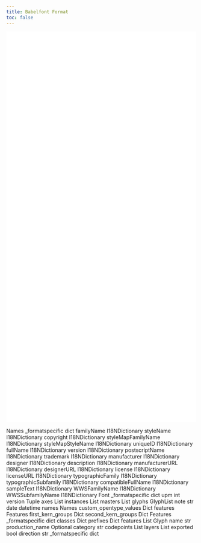 ```yaml
---
title: Babelfont Format
toc: false
---
```



<svg width="559pt" height="1148pt"
 viewBox="0.00 0.00 559.00 1148.00" xmlns="http://www.w3.org/2000/svg" xmlns:xlink="http://www.w3.org/1999/xlink">
<g id="graph0" class="graph" transform="scale(1 1) rotate(0) translate(4 1143.5)">
<polygon fill="white" stroke="none" points="-4,4 -4,-1143.5 555.25,-1143.5 555.25,4 -4,4"/>
<!-- Names -->
<g id="node1" class="node">
<title>Names</title>
<g id="a_node1"><a xlink:href="Names.html" xlink:title="&lt;TABLE&gt;">
<text xml:space="preserve" text-anchor="start" x="396.38" y="-842.2" font-family="Avenir" font-weight="bold" font-size="14.00">Names</text>
<polygon fill="none" stroke="black" points="297.5,-805.5 297.5,-831 438.5,-831 438.5,-805.5 297.5,-805.5"/>
<text xml:space="preserve" text-anchor="start" x="320.38" y="-814.7" font-family="Avenir" font-size="14.00">_formatspecific</text>
<polygon fill="none" stroke="black" points="440.5,-805.5 440.5,-831 540.25,-831 540.25,-805.5 440.5,-805.5"/>
<text xml:space="preserve" text-anchor="start" x="478.75" y="-815.7" font-family="Avenir" font-style="italic" font-size="14.00">dict</text>
<polygon fill="none" stroke="black" points="297.5,-778 297.5,-803.5 438.5,-803.5 438.5,-778 297.5,-778"/>
<text xml:space="preserve" text-anchor="start" x="330.5" y="-787.2" font-family="Avenir" font-size="14.00">familyName</text>
<polygon fill="none" stroke="black" points="440.5,-778 440.5,-803.5 540.25,-803.5 540.25,-778 440.5,-778"/>
<text xml:space="preserve" text-anchor="start" x="443.5" y="-788.2" font-family="Avenir" font-style="italic" font-size="14.00">I18NDictionary</text>
<polygon fill="none" stroke="black" points="297.5,-750.5 297.5,-776 438.5,-776 438.5,-750.5 297.5,-750.5"/>
<text xml:space="preserve" text-anchor="start" x="334.62" y="-759.7" font-family="Avenir" font-size="14.00">styleName</text>
<polygon fill="none" stroke="black" points="440.5,-750.5 440.5,-776 540.25,-776 540.25,-750.5 440.5,-750.5"/>
<text xml:space="preserve" text-anchor="start" x="443.5" y="-760.7" font-family="Avenir" font-style="italic" font-size="14.00">I18NDictionary</text>
<polygon fill="none" stroke="black" points="297.5,-723 297.5,-748.5 438.5,-748.5 438.5,-723 297.5,-723"/>
<text xml:space="preserve" text-anchor="start" x="338.38" y="-732.2" font-family="Avenir" font-size="14.00">copyright</text>
<polygon fill="none" stroke="black" points="440.5,-723 440.5,-748.5 540.25,-748.5 540.25,-723 440.5,-723"/>
<text xml:space="preserve" text-anchor="start" x="443.5" y="-733.2" font-family="Avenir" font-style="italic" font-size="14.00">I18NDictionary</text>
<polygon fill="none" stroke="black" points="297.5,-695.5 297.5,-721 438.5,-721 438.5,-695.5 297.5,-695.5"/>
<text xml:space="preserve" text-anchor="start" x="300.5" y="-704.7" font-family="Avenir" font-size="14.00">styleMapFamilyName</text>
<polygon fill="none" stroke="black" points="440.5,-695.5 440.5,-721 540.25,-721 540.25,-695.5 440.5,-695.5"/>
<text xml:space="preserve" text-anchor="start" x="443.5" y="-705.7" font-family="Avenir" font-style="italic" font-size="14.00">I18NDictionary</text>
<polygon fill="none" stroke="black" points="297.5,-668 297.5,-693.5 438.5,-693.5 438.5,-668 297.5,-668"/>
<text xml:space="preserve" text-anchor="start" x="305.38" y="-677.2" font-family="Avenir" font-size="14.00">styleMapStyleName</text>
<polygon fill="none" stroke="black" points="440.5,-668 440.5,-693.5 540.25,-693.5 540.25,-668 440.5,-668"/>
<text xml:space="preserve" text-anchor="start" x="443.5" y="-678.2" font-family="Avenir" font-style="italic" font-size="14.00">I18NDictionary</text>
<polygon fill="none" stroke="black" points="297.5,-640.5 297.5,-666 438.5,-666 438.5,-640.5 297.5,-640.5"/>
<text xml:space="preserve" text-anchor="start" x="340.25" y="-649.7" font-family="Avenir" font-size="14.00">uniqueID</text>
<polygon fill="none" stroke="black" points="440.5,-640.5 440.5,-666 540.25,-666 540.25,-640.5 440.5,-640.5"/>
<text xml:space="preserve" text-anchor="start" x="443.5" y="-650.7" font-family="Avenir" font-style="italic" font-size="14.00">I18NDictionary</text>
<polygon fill="none" stroke="black" points="297.5,-613 297.5,-638.5 438.5,-638.5 438.5,-613 297.5,-613"/>
<text xml:space="preserve" text-anchor="start" x="339.88" y="-622.2" font-family="Avenir" font-size="14.00">fullName</text>
<polygon fill="none" stroke="black" points="440.5,-613 440.5,-638.5 540.25,-638.5 540.25,-613 440.5,-613"/>
<text xml:space="preserve" text-anchor="start" x="443.5" y="-623.2" font-family="Avenir" font-style="italic" font-size="14.00">I18NDictionary</text>
<polygon fill="none" stroke="black" points="297.5,-585.5 297.5,-611 438.5,-611 438.5,-585.5 297.5,-585.5"/>
<text xml:space="preserve" text-anchor="start" x="345.88" y="-594.7" font-family="Avenir" font-size="14.00">version</text>
<polygon fill="none" stroke="black" points="440.5,-585.5 440.5,-611 540.25,-611 540.25,-585.5 440.5,-585.5"/>
<text xml:space="preserve" text-anchor="start" x="443.5" y="-595.7" font-family="Avenir" font-style="italic" font-size="14.00">I18NDictionary</text>
<polygon fill="none" stroke="black" points="297.5,-558 297.5,-583.5 438.5,-583.5 438.5,-558 297.5,-558"/>
<text xml:space="preserve" text-anchor="start" x="317.75" y="-567.2" font-family="Avenir" font-size="14.00">postscriptName</text>
<polygon fill="none" stroke="black" points="440.5,-558 440.5,-583.5 540.25,-583.5 540.25,-558 440.5,-558"/>
<text xml:space="preserve" text-anchor="start" x="443.5" y="-568.2" font-family="Avenir" font-style="italic" font-size="14.00">I18NDictionary</text>
<polygon fill="none" stroke="black" points="297.5,-530.5 297.5,-556 438.5,-556 438.5,-530.5 297.5,-530.5"/>
<text xml:space="preserve" text-anchor="start" x="335.38" y="-539.7" font-family="Avenir" font-size="14.00">trademark</text>
<polygon fill="none" stroke="black" points="440.5,-530.5 440.5,-556 540.25,-556 540.25,-530.5 440.5,-530.5"/>
<text xml:space="preserve" text-anchor="start" x="443.5" y="-540.7" font-family="Avenir" font-style="italic" font-size="14.00">I18NDictionary</text>
<polygon fill="none" stroke="black" points="297.5,-503 297.5,-528.5 438.5,-528.5 438.5,-503 297.5,-503"/>
<text xml:space="preserve" text-anchor="start" x="326.38" y="-512.2" font-family="Avenir" font-size="14.00">manufacturer</text>
<polygon fill="none" stroke="black" points="440.5,-503 440.5,-528.5 540.25,-528.5 540.25,-503 440.5,-503"/>
<text xml:space="preserve" text-anchor="start" x="443.5" y="-513.2" font-family="Avenir" font-style="italic" font-size="14.00">I18NDictionary</text>
<polygon fill="none" stroke="black" points="297.5,-475.5 297.5,-501 438.5,-501 438.5,-475.5 297.5,-475.5"/>
<text xml:space="preserve" text-anchor="start" x="341.38" y="-484.7" font-family="Avenir" font-size="14.00">designer</text>
<polygon fill="none" stroke="black" points="440.5,-475.5 440.5,-501 540.25,-501 540.25,-475.5 440.5,-475.5"/>
<text xml:space="preserve" text-anchor="start" x="443.5" y="-485.7" font-family="Avenir" font-style="italic" font-size="14.00">I18NDictionary</text>
<polygon fill="none" stroke="black" points="297.5,-448 297.5,-473.5 438.5,-473.5 438.5,-448 297.5,-448"/>
<text xml:space="preserve" text-anchor="start" x="333.5" y="-457.2" font-family="Avenir" font-size="14.00">description</text>
<polygon fill="none" stroke="black" points="440.5,-448 440.5,-473.5 540.25,-473.5 540.25,-448 440.5,-448"/>
<text xml:space="preserve" text-anchor="start" x="443.5" y="-458.2" font-family="Avenir" font-style="italic" font-size="14.00">I18NDictionary</text>
<polygon fill="none" stroke="black" points="297.5,-420.5 297.5,-446 438.5,-446 438.5,-420.5 297.5,-420.5"/>
<text xml:space="preserve" text-anchor="start" x="314" y="-429.7" font-family="Avenir" font-size="14.00">manufacturerURL</text>
<polygon fill="none" stroke="black" points="440.5,-420.5 440.5,-446 540.25,-446 540.25,-420.5 440.5,-420.5"/>
<text xml:space="preserve" text-anchor="start" x="443.5" y="-430.7" font-family="Avenir" font-style="italic" font-size="14.00">I18NDictionary</text>
<polygon fill="none" stroke="black" points="297.5,-393 297.5,-418.5 438.5,-418.5 438.5,-393 297.5,-393"/>
<text xml:space="preserve" text-anchor="start" x="329" y="-402.2" font-family="Avenir" font-size="14.00">designerURL</text>
<polygon fill="none" stroke="black" points="440.5,-393 440.5,-418.5 540.25,-418.5 540.25,-393 440.5,-393"/>
<text xml:space="preserve" text-anchor="start" x="443.5" y="-403.2" font-family="Avenir" font-style="italic" font-size="14.00">I18NDictionary</text>
<polygon fill="none" stroke="black" points="297.5,-365.5 297.5,-391 438.5,-391 438.5,-365.5 297.5,-365.5"/>
<text xml:space="preserve" text-anchor="start" x="347.38" y="-374.7" font-family="Avenir" font-size="14.00">license</text>
<polygon fill="none" stroke="black" points="440.5,-365.5 440.5,-391 540.25,-391 540.25,-365.5 440.5,-365.5"/>
<text xml:space="preserve" text-anchor="start" x="443.5" y="-375.7" font-family="Avenir" font-style="italic" font-size="14.00">I18NDictionary</text>
<polygon fill="none" stroke="black" points="297.5,-338 297.5,-363.5 438.5,-363.5 438.5,-338 297.5,-338"/>
<text xml:space="preserve" text-anchor="start" x="335" y="-347.2" font-family="Avenir" font-size="14.00">licenseURL</text>
<polygon fill="none" stroke="black" points="440.5,-338 440.5,-363.5 540.25,-363.5 540.25,-338 440.5,-338"/>
<text xml:space="preserve" text-anchor="start" x="443.5" y="-348.2" font-family="Avenir" font-style="italic" font-size="14.00">I18NDictionary</text>
<polygon fill="none" stroke="black" points="297.5,-310.5 297.5,-336 438.5,-336 438.5,-310.5 297.5,-310.5"/>
<text xml:space="preserve" text-anchor="start" x="310.62" y="-319.7" font-family="Avenir" font-size="14.00">typographicFamily</text>
<polygon fill="none" stroke="black" points="440.5,-310.5 440.5,-336 540.25,-336 540.25,-310.5 440.5,-310.5"/>
<text xml:space="preserve" text-anchor="start" x="443.5" y="-320.7" font-family="Avenir" font-style="italic" font-size="14.00">I18NDictionary</text>
<polygon fill="none" stroke="black" points="297.5,-283 297.5,-308.5 438.5,-308.5 438.5,-283 297.5,-283"/>
<text xml:space="preserve" text-anchor="start" x="300.5" y="-292.2" font-family="Avenir" font-size="14.00">typographicSubfamily</text>
<polygon fill="none" stroke="black" points="440.5,-283 440.5,-308.5 540.25,-308.5 540.25,-283 440.5,-283"/>
<text xml:space="preserve" text-anchor="start" x="443.5" y="-293.2" font-family="Avenir" font-style="italic" font-size="14.00">I18NDictionary</text>
<polygon fill="none" stroke="black" points="297.5,-255.5 297.5,-281 438.5,-281 438.5,-255.5 297.5,-255.5"/>
<text xml:space="preserve" text-anchor="start" x="303.5" y="-264.7" font-family="Avenir" font-size="14.00">compatibleFullName</text>
<polygon fill="none" stroke="black" points="440.5,-255.5 440.5,-281 540.25,-281 540.25,-255.5 440.5,-255.5"/>
<text xml:space="preserve" text-anchor="start" x="443.5" y="-265.7" font-family="Avenir" font-style="italic" font-size="14.00">I18NDictionary</text>
<polygon fill="none" stroke="black" points="297.5,-228 297.5,-253.5 438.5,-253.5 438.5,-228 297.5,-228"/>
<text xml:space="preserve" text-anchor="start" x="332.75" y="-237.2" font-family="Avenir" font-size="14.00">sampleText</text>
<polygon fill="none" stroke="black" points="440.5,-228 440.5,-253.5 540.25,-253.5 540.25,-228 440.5,-228"/>
<text xml:space="preserve" text-anchor="start" x="443.5" y="-238.2" font-family="Avenir" font-style="italic" font-size="14.00">I18NDictionary</text>
<polygon fill="none" stroke="black" points="297.5,-200.5 297.5,-226 438.5,-226 438.5,-200.5 297.5,-200.5"/>
<text xml:space="preserve" text-anchor="start" x="311.75" y="-209.7" font-family="Avenir" font-size="14.00">WWSFamilyName</text>
<polygon fill="none" stroke="black" points="440.5,-200.5 440.5,-226 540.25,-226 540.25,-200.5 440.5,-200.5"/>
<text xml:space="preserve" text-anchor="start" x="443.5" y="-210.7" font-family="Avenir" font-style="italic" font-size="14.00">I18NDictionary</text>
<polygon fill="none" stroke="black" points="297.5,-173 297.5,-198.5 438.5,-198.5 438.5,-173 297.5,-173"/>
<text xml:space="preserve" text-anchor="start" x="301.62" y="-182.2" font-family="Avenir" font-size="14.00">WWSSubfamilyName</text>
<polygon fill="none" stroke="black" points="440.5,-173 440.5,-198.5 540.25,-198.5 540.25,-173 440.5,-173"/>
<text xml:space="preserve" text-anchor="start" x="443.5" y="-183.2" font-family="Avenir" font-style="italic" font-size="14.00">I18NDictionary</text>
<polygon fill="none" stroke="black" points="294.5,-170 294.5,-859.5 543.25,-859.5 543.25,-170 294.5,-170"/>
</a>
</g>
</g>
<!-- Font -->
<g id="node2" class="node">
<title>Font</title>
<g id="a_node2"><a xlink:href="Font.html" xlink:title="&lt;TABLE&gt;">
<text xml:space="preserve" text-anchor="start" x="110.25" y="-785.7" font-family="Avenir" font-weight="bold" font-size="14.00">Font</text>
<polygon fill="none" stroke="black" points="11,-749 11,-774.5 173.75,-774.5 173.75,-749 11,-749"/>
<text xml:space="preserve" text-anchor="start" x="44.75" y="-758.2" font-family="Avenir" font-size="14.00">_formatspecific</text>
<polygon fill="none" stroke="black" points="175.75,-749 175.75,-774.5 239.5,-774.5 239.5,-749 175.75,-749"/>
<text xml:space="preserve" text-anchor="start" x="196" y="-759.2" font-family="Avenir" font-style="italic" font-size="14.00">dict</text>
<polygon fill="none" stroke="black" points="11,-721.5 11,-747 173.75,-747 173.75,-721.5 11,-721.5"/>
<text xml:space="preserve" text-anchor="start" x="78.5" y="-730.7" font-family="Avenir" font-size="14.00">upm</text>
<polygon fill="none" stroke="black" points="175.75,-721.5 175.75,-747 239.5,-747 239.5,-721.5 175.75,-721.5"/>
<text xml:space="preserve" text-anchor="start" x="199.75" y="-731.7" font-family="Avenir" font-style="italic" font-size="14.00">int</text>
<polygon fill="none" stroke="black" points="11,-694 11,-719.5 173.75,-719.5 173.75,-694 11,-694"/>
<text xml:space="preserve" text-anchor="start" x="70.25" y="-703.2" font-family="Avenir" font-size="14.00">version</text>
<polygon fill="none" stroke="black" points="175.75,-694 175.75,-719.5 239.5,-719.5 239.5,-694 175.75,-694"/>
<text xml:space="preserve" text-anchor="start" x="191.12" y="-704.2" font-family="Avenir" font-style="italic" font-size="14.00">Tuple</text>
<polygon fill="none" stroke="black" points="11,-666.5 11,-692 173.75,-692 173.75,-666.5 11,-666.5"/>
<text xml:space="preserve" text-anchor="start" x="78.5" y="-675.7" font-family="Avenir" font-size="14.00">axes</text>
<polygon fill="none" stroke="black" points="175.75,-666.5 175.75,-692 239.5,-692 239.5,-666.5 175.75,-666.5"/>
<text xml:space="preserve" text-anchor="start" x="197.12" y="-676.7" font-family="Avenir" font-style="italic" font-size="14.00">List</text>
<polygon fill="none" stroke="black" points="11,-639 11,-664.5 173.75,-664.5 173.75,-639 11,-639"/>
<text xml:space="preserve" text-anchor="start" x="63.88" y="-648.2" font-family="Avenir" font-size="14.00">instances</text>
<polygon fill="none" stroke="black" points="175.75,-639 175.75,-664.5 239.5,-664.5 239.5,-639 175.75,-639"/>
<text xml:space="preserve" text-anchor="start" x="197.12" y="-649.2" font-family="Avenir" font-style="italic" font-size="14.00">List</text>
<polygon fill="none" stroke="black" points="11,-611.5 11,-637 173.75,-637 173.75,-611.5 11,-611.5"/>
<text xml:space="preserve" text-anchor="start" x="67.62" y="-620.7" font-family="Avenir" font-size="14.00">masters</text>
<polygon fill="none" stroke="black" points="175.75,-611.5 175.75,-637 239.5,-637 239.5,-611.5 175.75,-611.5"/>
<text xml:space="preserve" text-anchor="start" x="197.12" y="-621.7" font-family="Avenir" font-style="italic" font-size="14.00">List</text>
<polygon fill="none" stroke="black" points="11,-584 11,-609.5 173.75,-609.5 173.75,-584 11,-584"/>
<text xml:space="preserve" text-anchor="start" x="72.5" y="-593.2" font-family="Avenir" font-size="14.00">glyphs</text>
<polygon fill="none" stroke="black" points="175.75,-584 175.75,-609.5 239.5,-609.5 239.5,-584 175.75,-584"/>
<text xml:space="preserve" text-anchor="start" x="178.75" y="-594.2" font-family="Avenir" font-style="italic" font-size="14.00">GlyphList</text>
<polygon fill="none" stroke="black" points="11,-556.5 11,-582 173.75,-582 173.75,-556.5 11,-556.5"/>
<text xml:space="preserve" text-anchor="start" x="78.12" y="-565.7" font-family="Avenir" font-size="14.00">note</text>
<polygon fill="none" stroke="black" points="175.75,-556.5 175.75,-582 239.5,-582 239.5,-556.5 175.75,-556.5"/>
<text xml:space="preserve" text-anchor="start" x="199.38" y="-566.7" font-family="Avenir" font-style="italic" font-size="14.00">str</text>
<polygon fill="none" stroke="black" points="11,-529 11,-554.5 173.75,-554.5 173.75,-529 11,-529"/>
<text xml:space="preserve" text-anchor="start" x="78.12" y="-538.2" font-family="Avenir" font-size="14.00">date</text>
<polygon fill="none" stroke="black" points="175.75,-529 175.75,-554.5 239.5,-554.5 239.5,-529 175.75,-529"/>
<text xml:space="preserve" text-anchor="start" x="179.5" y="-539.2" font-family="Avenir" font-style="italic" font-size="14.00">datetime</text>
<polygon fill="none" stroke="black" points="11,-501.5 11,-527 173.75,-527 173.75,-501.5 11,-501.5"/>
<text xml:space="preserve" text-anchor="start" x="72.12" y="-510.7" font-family="Avenir" font-size="14.00">names</text>
<polygon fill="none" stroke="black" points="175.75,-501.5 175.75,-527 239.5,-527 239.5,-501.5 175.75,-501.5"/>
<text xml:space="preserve" text-anchor="start" x="185.5" y="-511.7" font-family="Avenir" font-style="italic" font-size="14.00">Names</text>
<polygon fill="none" stroke="black" points="11,-474 11,-499.5 173.75,-499.5 173.75,-474 11,-474"/>
<text xml:space="preserve" text-anchor="start" x="14" y="-483.2" font-family="Avenir" font-size="14.00">custom_opentype_values</text>
<polygon fill="none" stroke="black" points="175.75,-474 175.75,-499.5 239.5,-499.5 239.5,-474 175.75,-474"/>
<text xml:space="preserve" text-anchor="start" x="194.88" y="-484.2" font-family="Avenir" font-style="italic" font-size="14.00">Dict</text>
<polygon fill="none" stroke="black" points="11,-446.5 11,-472 173.75,-472 173.75,-446.5 11,-446.5"/>
<text xml:space="preserve" text-anchor="start" x="67.25" y="-455.7" font-family="Avenir" font-size="14.00">features</text>
<polygon fill="none" stroke="black" points="175.75,-446.5 175.75,-472 239.5,-472 239.5,-446.5 175.75,-446.5"/>
<text xml:space="preserve" text-anchor="start" x="181" y="-456.7" font-family="Avenir" font-style="italic" font-size="14.00">Features</text>
<polygon fill="none" stroke="black" points="11,-419 11,-444.5 173.75,-444.5 173.75,-419 11,-419"/>
<text xml:space="preserve" text-anchor="start" x="38.75" y="-428.2" font-family="Avenir" font-size="14.00">first_kern_groups</text>
<polygon fill="none" stroke="black" points="175.75,-419 175.75,-444.5 239.5,-444.5 239.5,-419 175.75,-419"/>
<text xml:space="preserve" text-anchor="start" x="194.88" y="-429.2" font-family="Avenir" font-style="italic" font-size="14.00">Dict</text>
<polygon fill="none" stroke="black" points="11,-391.5 11,-417 173.75,-417 173.75,-391.5 11,-391.5"/>
<text xml:space="preserve" text-anchor="start" x="28.62" y="-400.7" font-family="Avenir" font-size="14.00">second_kern_groups</text>
<polygon fill="none" stroke="black" points="175.75,-391.5 175.75,-417 239.5,-417 239.5,-391.5 175.75,-391.5"/>
<text xml:space="preserve" text-anchor="start" x="194.88" y="-401.7" font-family="Avenir" font-style="italic" font-size="14.00">Dict</text>
<polygon fill="none" stroke="black" points="8,-388.5 8,-803 242.5,-803 242.5,-388.5 8,-388.5"/>
</a>
</g>
</g>
<!-- Font&#45;&gt;Names -->
<g id="edge1" class="edge">
<title>Font:names&#45;&gt;Names</title>
<path fill="none" stroke="black" d="M240.5,-514.25C251.82,-514.25 263.54,-514.26 275.32,-514.28"/>
<polygon fill="black" stroke="black" points="275.1,-517.78 285.11,-514.29 275.12,-510.78 275.1,-517.78"/>
</g>
<!-- Features -->
<g id="node3" class="node">
<title>Features</title>
<g id="a_node3"><a xlink:href="Features.html" xlink:title="&lt;TABLE&gt;">
<text xml:space="preserve" text-anchor="start" x="390.38" y="-126.2" font-family="Avenir" font-weight="bold" font-size="14.00">Features</text>
<polygon fill="none" stroke="black" points="351.5,-89.5 351.5,-115 452.75,-115 452.75,-89.5 351.5,-89.5"/>
<text xml:space="preserve" text-anchor="start" x="354.5" y="-98.7" font-family="Avenir" font-size="14.00">_formatspecific</text>
<polygon fill="none" stroke="black" points="454.75,-89.5 454.75,-115 486.25,-115 486.25,-89.5 454.75,-89.5"/>
<text xml:space="preserve" text-anchor="start" x="458.88" y="-99.7" font-family="Avenir" font-style="italic" font-size="14.00">dict</text>
<polygon fill="none" stroke="black" points="351.5,-62 351.5,-87.5 452.75,-87.5 452.75,-62 351.5,-62"/>
<text xml:space="preserve" text-anchor="start" x="380.75" y="-71.2" font-family="Avenir" font-size="14.00">classes</text>
<polygon fill="none" stroke="black" points="454.75,-62 454.75,-87.5 486.25,-87.5 486.25,-62 454.75,-62"/>
<text xml:space="preserve" text-anchor="start" x="457.75" y="-72.2" font-family="Avenir" font-style="italic" font-size="14.00">Dict</text>
<polygon fill="none" stroke="black" points="351.5,-34.5 351.5,-60 452.75,-60 452.75,-34.5 351.5,-34.5"/>
<text xml:space="preserve" text-anchor="start" x="378.12" y="-43.7" font-family="Avenir" font-size="14.00">prefixes</text>
<polygon fill="none" stroke="black" points="454.75,-34.5 454.75,-60 486.25,-60 486.25,-34.5 454.75,-34.5"/>
<text xml:space="preserve" text-anchor="start" x="457.75" y="-44.7" font-family="Avenir" font-style="italic" font-size="14.00">Dict</text>
<polygon fill="none" stroke="black" points="351.5,-7 351.5,-32.5 452.75,-32.5 452.75,-7 351.5,-7"/>
<text xml:space="preserve" text-anchor="start" x="377" y="-16.2" font-family="Avenir" font-size="14.00">features</text>
<polygon fill="none" stroke="black" points="454.75,-7 454.75,-32.5 486.25,-32.5 486.25,-7 454.75,-7"/>
<text xml:space="preserve" text-anchor="start" x="460" y="-17.2" font-family="Avenir" font-style="italic" font-size="14.00">List</text>
<polygon fill="none" stroke="black" points="348.5,-4 348.5,-143.5 489.25,-143.5 489.25,-4 348.5,-4"/>
</a>
</g>
</g>
<!-- Font&#45;&gt;Features -->
<g id="edge2" class="edge">
<title>Font:features&#45;&gt;Features</title>
<path fill="none" stroke="black" d="M240.5,-459.25C308.5,-459.25 249.29,-213.66 286.5,-156.75 297.71,-139.6 313.83,-125.33 330.96,-113.72"/>
<polygon fill="black" stroke="black" points="332.77,-116.73 339.28,-108.37 328.98,-110.84 332.77,-116.73"/>
</g>
<!-- Glyph -->
<g id="node4" class="node">
<title>Glyph</title>
<g id="a_node4"><a xlink:href="Glyph.html" xlink:title="&lt;TABLE&gt;">
<text xml:space="preserve" text-anchor="start" x="399" y="-1118.2" font-family="Avenir" font-weight="bold" font-size="14.00">Glyph</text>
<polygon fill="none" stroke="black" points="330.12,-1081.5 330.12,-1107 444.88,-1107 444.88,-1081.5 330.12,-1081.5"/>
<text xml:space="preserve" text-anchor="start" x="369.5" y="-1091.7" font-family="Avenir" font-weight="bold" font-size="14.00">name</text>
<polygon fill="none" stroke="black" points="446.88,-1081.5 446.88,-1107 507.62,-1107 507.62,-1081.5 446.88,-1081.5"/>
<text xml:space="preserve" text-anchor="start" x="469" y="-1091.7" font-family="Avenir" font-style="italic" font-size="14.00">str</text>
<polygon fill="none" stroke="black" points="330.12,-1054 330.12,-1079.5 444.88,-1079.5 444.88,-1054 330.12,-1054"/>
<text xml:space="preserve" text-anchor="start" x="333.12" y="-1063.2" font-family="Avenir" font-size="14.00">production_name</text>
<polygon fill="none" stroke="black" points="446.88,-1054 446.88,-1079.5 507.62,-1079.5 507.62,-1054 446.88,-1054"/>
<text xml:space="preserve" text-anchor="start" x="449.88" y="-1064.2" font-family="Avenir" font-style="italic" font-size="14.00">Optional</text>
<polygon fill="none" stroke="black" points="330.12,-1026.5 330.12,-1052 444.88,-1052 444.88,-1026.5 330.12,-1026.5"/>
<text xml:space="preserve" text-anchor="start" x="359.75" y="-1035.7" font-family="Avenir" font-size="14.00">category</text>
<polygon fill="none" stroke="black" points="446.88,-1026.5 446.88,-1052 507.62,-1052 507.62,-1026.5 446.88,-1026.5"/>
<text xml:space="preserve" text-anchor="start" x="469" y="-1036.7" font-family="Avenir" font-style="italic" font-size="14.00">str</text>
<polygon fill="none" stroke="black" points="330.12,-999 330.12,-1024.5 444.88,-1024.5 444.88,-999 330.12,-999"/>
<text xml:space="preserve" text-anchor="start" x="353" y="-1008.2" font-family="Avenir" font-size="14.00">codepoints</text>
<polygon fill="none" stroke="black" points="446.88,-999 446.88,-1024.5 507.62,-1024.5 507.62,-999 446.88,-999"/>
<text xml:space="preserve" text-anchor="start" x="466.75" y="-1009.2" font-family="Avenir" font-style="italic" font-size="14.00">List</text>
<polygon fill="none" stroke="black" points="330.12,-971.5 330.12,-997 444.88,-997 444.88,-971.5 330.12,-971.5"/>
<text xml:space="preserve" text-anchor="start" x="369.5" y="-980.7" font-family="Avenir" font-size="14.00">layers</text>
<polygon fill="none" stroke="black" points="446.88,-971.5 446.88,-997 507.62,-997 507.62,-971.5 446.88,-971.5"/>
<text xml:space="preserve" text-anchor="start" x="466.75" y="-981.7" font-family="Avenir" font-style="italic" font-size="14.00">List</text>
<polygon fill="none" stroke="black" points="330.12,-944 330.12,-969.5 444.88,-969.5 444.88,-944 330.12,-944"/>
<text xml:space="preserve" text-anchor="start" x="359" y="-953.2" font-family="Avenir" font-size="14.00">exported</text>
<polygon fill="none" stroke="black" points="446.88,-944 446.88,-969.5 507.62,-969.5 507.62,-944 446.88,-944"/>
<text xml:space="preserve" text-anchor="start" x="463.38" y="-954.2" font-family="Avenir" font-style="italic" font-size="14.00">bool</text>
<polygon fill="none" stroke="black" points="330.12,-916.5 330.12,-942 444.88,-942 444.88,-916.5 330.12,-916.5"/>
<text xml:space="preserve" text-anchor="start" x="360.5" y="-925.7" font-family="Avenir" font-size="14.00">direction</text>
<polygon fill="none" stroke="black" points="446.88,-916.5 446.88,-942 507.62,-942 507.62,-916.5 446.88,-916.5"/>
<text xml:space="preserve" text-anchor="start" x="469" y="-926.7" font-family="Avenir" font-style="italic" font-size="14.00">str</text>
<polygon fill="none" stroke="black" points="330.12,-889 330.12,-914.5 444.88,-914.5 444.88,-889 330.12,-889"/>
<text xml:space="preserve" text-anchor="start" x="339.88" y="-898.2" font-family="Avenir" font-size="14.00">_formatspecific</text>
<polygon fill="none" stroke="black" points="446.88,-889 446.88,-914.5 507.62,-914.5 507.62,-889 446.88,-889"/>
<text xml:space="preserve" text-anchor="start" x="465.62" y="-899.2" font-family="Avenir" font-style="italic" font-size="14.00">dict</text>
<polygon fill="none" stroke="black" points="327.12,-886 327.12,-1135.5 510.62,-1135.5 510.62,-886 327.12,-886"/>
</a>
</g>
</g>
<!-- Font&#45;&gt;Glyph -->
<g id="edge3" class="edge">
<title>Font:glyphs&#45;&gt;Glyph</title>
<path fill="none" stroke="black" d="M240.5,-596.75C302.68,-596.75 258.73,-817.12 286.5,-872.75 293.52,-886.82 302.47,-900.42 312.37,-913.24"/>
<polygon fill="black" stroke="black" points="309.45,-915.19 318.43,-920.81 314.92,-910.81 309.45,-915.19"/>
</g>
</g>
</svg>

